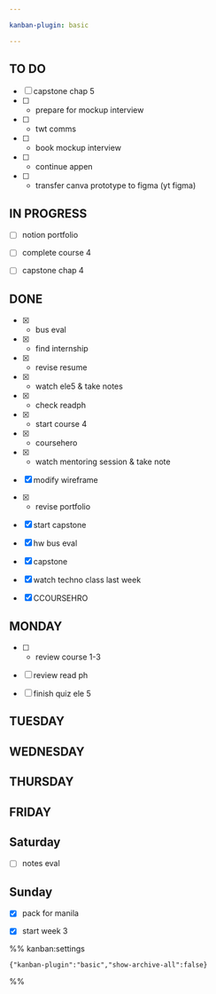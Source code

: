 ```yaml
---

kanban-plugin: basic

---
```


## TO DO

- [ ] capstone chap 5
- [ ] - prepare for mockup interview
- [ ] - twt comms
- [ ] - book mockup interview
- [ ] - continue appen
- [ ] - transfer canva prototype to figma (yt figma)


## IN PROGRESS

- [ ] notion portfolio
- [ ] complete course 4
- [ ] capstone chap 4


## DONE

- [x] - bus eval
- [x] - find internship
- [x] - revise resume
- [x] - watch ele5 & take notes
- [x] - check readph
- [x] - start course 4
- [x] - coursehero
- [x] - watch mentoring session & take note
- [x] modify wireframe
- [x] - revise portfolio
- [x] start capstone
- [x] hw bus eval
- [x] capstone
- [x] watch techno class last week
- [x] CCOURSEHRO


## MONDAY

- [ ] - review course 1-3
- [ ] review read ph
- [ ] finish quiz ele 5


## TUESDAY



## WEDNESDAY



## THURSDAY



## FRIDAY



## Saturday

- [ ] notes eval


## Sunday

- [x] pack for manila
- [x] start week 3




%% kanban:settings
```
{"kanban-plugin":"basic","show-archive-all":false}
```
%%